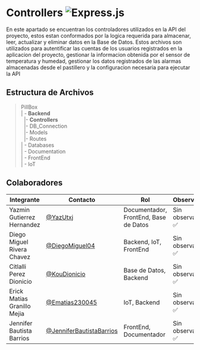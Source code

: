 # Controllers  ![Express.js](https://img.shields.io/badge/Express.js-%23404D59?style=for-the-badge&logo=express&logoColor=white)


En este apartado se encuentran los controladores utilizados en la API del proyecto, estos estan conformados por la logica requerida para almacenar, leer, actualizar y eliminar datos en la Base de Datos. Estos archivos son utilizados para autentificar las cuentas de los usuarios registrados en la aplicacion del proyecto, gestionar la informacion obtenida por el sensor de temperatura y humedad, gestionar los datos registrados de las alarmas almacenadas desde el pastillero y la configuracion necesaria para ejecutar la API
 

## Estructura de Archivos

>PillBox<br>
>| - **Backend** <br>
>&nbsp;&nbsp;|- **Controllers**<br>
>&nbsp;&nbsp;|- DB_Connection<br>
>&nbsp;&nbsp;|- Models<br>
>&nbsp;&nbsp;|- Routes<br>
>| - Databases<br>
>| - Documentation<br>
>| - FrontEnd<br>
>| - IoT


## Colaboradores

|Integrante|Contacto|Rol|Observaciones|
|------------|--------|---|---|
|Yazmin Gutierrez Hernandez|[@YazUtxj](https://github.com/YazUtxj)|Documentador, FrontEnd, Base de Datos|Sin observaciones ✅|
|Diego Miguel Rivera Chavez|[@DiegoMiguel04](https://github.com/DiegoMiguel04)|Backend, IoT, FrontEnd|Sin observaciones ✅|
|Citlalli Perez Dionicio |[@KouDionicio](https://github.com/KouDionicio)|Base de Datos, Backend|Sin observaciones ✅|
|Erick Matias Granillo Mejia|[@Ematias230045](https://github.com/Ematias230045)|IoT, Backend|Sin observaciones ✅|
|Jennifer Bautista Barrios|[@JenniferBautistaBarrios](https://github.com/JenniferBautistaBarrios)|FrontEnd, Documentador|Sin observaciones ✅|